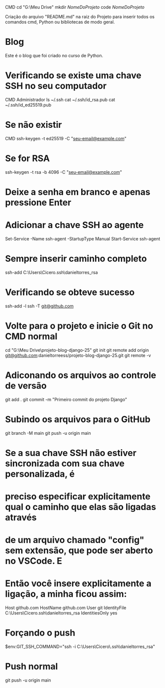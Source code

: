 CMD
cd "G:\Meu Drive\"
mkdir *NomeDoProjeto*
code *NomeDoProjeto*

Criação do arquivo "README.md" na raiz do Projeto para inserir todos os comandos
cmd, Python ou bibliotecas de modo geral.

# Blog

Este é o blog que foi criado no curso de Python.

# Verificando se existe uma chave SSH no seu computador

CMD Administrador
ls ~/.ssh
cat ~/.ssh/id_rsa.pub
cat ~/.ssh/id_ed25519.pub

# Se não existir

CMD
ssh-keygen -t ed25519 -C "seu-email@example.com"

# Se for RSA
ssh-keygen -t rsa -b 4096 -C "seu-email@example.com" 

# Deixe a senha em branco e apenas pressione Enter

# Adicionar a chave SSH ao agente
Set-Service -Name ssh-agent -StartupType Manual
Start-Service ssh-agent

# Sempre inserir caminho completo
ssh-add C:\Users\Cicero\.ssh\danieltorres_rsa

# Verificando se obteve sucesso
ssh-add -l
ssh -T git@github.com

# Volte para o projeto e inicie o Git no CMD normal
cd "G:\Meu Drive\projeto-blog-django-25"
git init
git remote add origin git@github.com:danieltorreess/projeto-blog-django-25.git
git remote -v

# Adiconando os arquivos ao controle de versão
git add .
git commit -m "Primeiro commit do projeto Django"

# Subindo os arquivos para o GitHub
git branch -M main
git push -u origin main

# Se a sua chave SSH não estiver sincronizada com sua chave personalizada, é 
# preciso especificar explicitamente qual o caminho que elas são ligadas através
# de um arquivo chamado "config" sem extensão, que pode ser aberto no VSCode. E
# Então você insere explicitamente a ligação, a minha ficou assim:

Host github.com
    HostName github.com
    User git
    IdentityFile C:\Users\Cicero\.ssh\danieltorres_rsa
    IdentitiesOnly yes


# Forçando o push
$env:GIT_SSH_COMMAND="ssh -i C:\\Users\\Cicero\\.ssh\\danieltorres_rsa"

# Push normal
git push -u origin main



